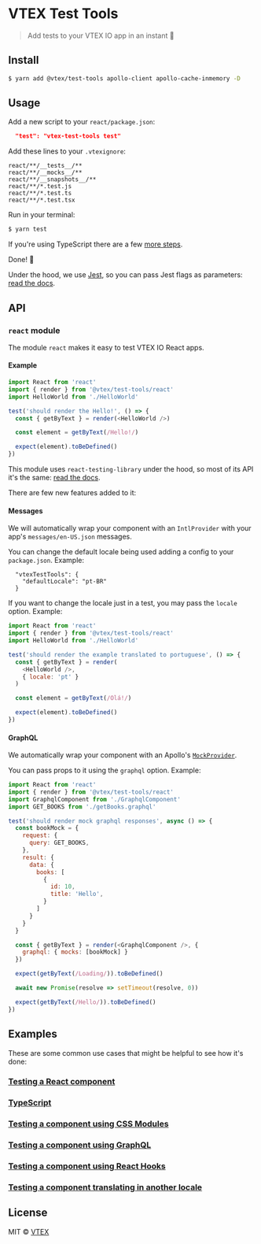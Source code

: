 # VTEX Test Tools

> Add tests to your VTEX IO app in an instant 🚀

## Install

```sh
$ yarn add @vtex/test-tools apollo-client apollo-cache-inmemory -D
```

## Usage

Add a new script to your `react/package.json`:

```json
  "test": "vtex-test-tools test"
```

Add these lines to your `.vtexignore`:

```
react/**/__tests__/**
react/**/__mocks__/**
react/**/__snapshots__/**
react/**/*.test.js
react/**/*.test.ts
react/**/*.test.tsx
```

Run in your terminal:

```sh
$ yarn test
```

If you're using TypeScript there are a few [more steps](./examples/typescript/).

Done! 🎉

Under the hood, we use [Jest](https://jestjs.io/), so you can pass Jest flags as parameters: [read the docs](https://jestjs.io/docs/en/cli.html).

## API

### `react` module

The module `react` makes it easy to test VTEX IO React apps.

#### Example

```js
import React from 'react'
import { render } from '@vtex/test-tools/react'
import HelloWorld from './HelloWorld'

test('should render the Hello!', () => {
  const { getByText } = render(<HelloWorld />)

  const element = getByText(/Hello!/)

  expect(element).toBeDefined()
})
```

This module uses `react-testing-library` under the hood, so most of its API it's the same: [read the docs](https://testing-library.com/docs/intro).

There are few new features added to it:

#### Messages

We will automatically wrap your component with an `IntlProvider` with your app's `messages/en-US.json` messages.

You can change the default locale being used adding a config to your `package.json`. Example:

```
  "vtexTestTools": {
    "defaultLocale": "pt-BR"
  }
```

If you want to change the locale just in a test, you may pass the `locale` option. Example:

```js
import React from 'react'
import { render } from '@vtex/test-tools/react'
import HelloWorld from './HelloWorld'

test('should render the example translated to portuguese', () => {
  const { getByText } = render(
    <HelloWorld />,
    { locale: 'pt' }
  )

  const element = getByText(/Olá!/)

  expect(element).toBeDefined()
})

```

#### GraphQL

We automatically wrap your component with an Apollo's [`MockProvider`](https://www.apollographql.com/docs/react/recipes/testing.html).

You can pass props to it using the `graphql` option. Example:

```js
import React from 'react'
import { render } from '@vtex/test-tools/react'
import GraphqlComponent from './GraphqlComponent'
import GET_BOOKS from './getBooks.graphql'

test('should render mock graphql responses', async () => {
  const bookMock = {
    request: {
      query: GET_BOOKS,
    },
    result: {
      data: {
        books: [
          {
            id: 10,
            title: 'Hello',
          }
        ]
      }
    }
  }

  const { getByText } = render(<GraphqlComponent />, {
    graphql: { mocks: [bookMock] }
  })

  expect(getByText(/Loading/)).toBeDefined()

  await new Promise(resolve => setTimeout(resolve, 0))

  expect(getByText(/Hello/)).toBeDefined()
})
```

## Examples

These are some common use cases that might be helpful to see how it's done:

### [Testing a React component](https://github.com/klzns/test-repo/blob/master/react/JsComponent.test.js)

### [TypeScript](./examples/typescript/)

### [Testing a component using CSS Modules](https://github.com/klzns/test-repo/blob/master/react/CssComponent.test.js)

### [Testing a component using GraphQL](https://github.com/klzns/test-repo/blob/master/react/GraphqlComponent.test.js)

### [Testing a component using React Hooks](https://github.com/klzns/test-repo/blob/master/react/HooksComponent.test.js)

### [Testing a component translating in another locale](https://github.com/klzns/test-repo/blob/master/react/LocaleComponent.test.js)

## License

MIT © [VTEX](https://www.vtex.com)